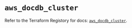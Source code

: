 # `aws_docdb_cluster`

Refer to the Terraform Registory for docs: [`aws_docdb_cluster`](https://www.terraform.io/docs/providers/aws/r/docdb_cluster).
